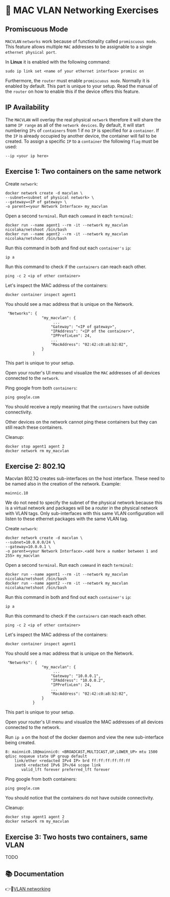# :hibiscus: MAC VLAN Networking Exercises

## Promiscuous Mode
`MACVLAN` `networks` work because of functionality called `promiscuous mode`.
This feature allows multiple `MAC` addresses to be assignable to a single `ethernet physical port`.

In **Linux** it is enabled with the following command:
```
sudo ip link set <name of your ethernet interface> promisc on
```
Furthermore, the `router` must enable `promiscuous mode`. Normally it is enabled by default.
This part is unique to your setup.
Read the manual of the `router` on how to enable this if the device offers this feature.

## IP Availability

The `MACVLAN` will overlay the real physical `network` therefore it will share the same
`IP range` as all of the `network devices`. By default, it will start numbering `IPs` of `containers`
from 1 if no `IP` is specified for a `container`. If the `IP` is already occupied by another device,
the container will fail to be created. 
To assign a specific `IP` to a `container` the following `flag` must be used:
```
--ip <your ip here>
```


## Exercise 1: Two containers on the same network
Create `network`:
```
docker network create -d macvlan \
--subnet=<subnet of physical network> \
--gateway=<IP of gateway> \
-o parent=<your Network Interface> my_macvlan
```
Open a second `terminal`. Run each `command` in each `terminal`:
```
docker run --name agent1 --rm -it --network my_macvlan nicolaka/netshoot /bin/bash
docker run --name agent2 --rm -it --network my_macvlan nicolaka/netshoot /bin/bash
```
Run this command in both and find out each `container's` `ip`:
```
ip a
```
Run this command to check if the `containers` can reach each other.
```
ping -c 2 <ip of other container>
```
Let's  inspect the MAC address of the containers:
```
docker container inspect agent1
```
You should see a mac address that is unique on the Network.
```
 "Networks": {
                "my_macvlan": {
                     ...
                    "Gateway": "<IP of gateway>",
                    "IPAddress": "<IP of the container>",
                    "IPPrefixLen": 24,
                    ...
                    "MacAddress": "02:42:c0:a8:b2:02",
                }
            }
```
This part is unique to your setup.

Open your router's UI menu and visualize the `MAC` addresses of all devices connected to the `network`.

Ping google from both `containers`:
```
ping google.com
```
You should receive a reply meaning that the `containers` have outside connectivity.

Other devices on the network cannot ping these containers but they can still reach these containers.

Cleanup:
```
docker stop agent1 agent 2
docker network rm my_macvlan
```

## Exercise 2: 802.1Q 
Macvlan 802.1Q creates sub-interfaces on the host interface.
These need to be named also in the creation of the network.
Example:
```
mainnic.10
```
We do not need to specify the subnet of the physical network because this is a virtual network
and packages will be a router in the physical network with VLAN tags.
Only sub-interfaces with this same VLAN configuration will listen to these ethernet 
packages with the same VLAN tag.

Create `network`:
```
docker network create -d macvlan \
--subnet=10.0.0.0/24 \
--gateway=10.0.0.1 \
-o parent=<your Network Interface>.<add here a number between 1 and 255> my_macvlan
```

Open a second `terminal`. Run each `command` in each `terminal`:
```
docker run --name agent1 --rm -it --network my_macvlan nicolaka/netshoot /bin/bash
docker run --name agent2 --rm -it --network my_macvlan nicolaka/netshoot /bin/bash
```
Run this command in both and find out each `container's` `ip`:
```
ip a
```
Run this command to check if the `containers` can reach each other.
```
ping -c 2 <ip of other container>
```
Let's  inspect the MAC address of the containers:
```
docker container inspect agent1
```
You should see a mac address that is unique on the Network.
```
 "Networks": {
                "my_macvlan": {
                     ...
                    "Gateway": "10.0.0.1",
                    "IPAddress": "10.0.0.2",
                    "IPPrefixLen": 24,
                    ...
                    "MacAddress": "02:42:c0:a8:b2:02",
                }
            }
```
This part is unique to your setup.

Open your router's UI menu and visualize the MAC addresses of all devices connected to the network.

Run `ip a` on the host of the docker daemon and view the new sub-interface being created.
```
8: mainnic0.10@mainnic0: <BROADCAST,MULTICAST,UP,LOWER_UP> mtu 1500 qdisc noqueue state UP group default
    link/ether <redacted IPv4 IP> brd ff:ff:ff:ff:ff:ff
    inet6 <redacted IPv6 IP>/64 scope link
       valid_lft forever preferred_lft forever
```

Ping google from both containers:
```
ping google.com
```
You should notice that the containers do not have outside connectivity.

Cleanup:
```
docker stop agent1 agent 2
docker network rm my_macvlan
```
## Exercise 3: Two hosts two containers, same VLAN

TODO


## :books: Documentation

:point_right::link:[VLAN networking](https://github.com/Shopify/docker/blob/master/experimental/vlan-networks.md)

